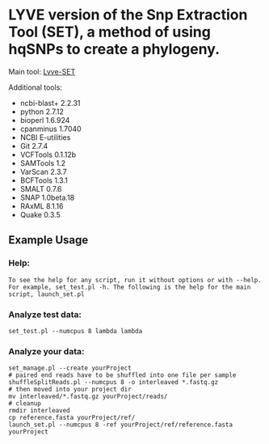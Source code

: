 # LYVE version of the Snp Extraction Tool (SET), a method of using hqSNPs to create a phylogeny.

Main tool: [Lyve-SET](https://github.com/lskatz/Lyve-SET)

Additional tools:
- ncbi-blast+ 2.2.31
- python 2.7.12
- bioperl 1.6.924
- cpanminus 1.7040
- NCBI E-utilities
- Git 2.7.4
- VCFTools 0.1.12b
- SAMTools 1.2
- VarScan 2.3.7
- BCFTools 1.3.1
- SMALT 0.7.6
- SNAP 1.0beta.18
- RAxML 8.1.16
- Quake 0.3.5

## Example Usage

### Help:
 	To see the help for any script, run it without options or with --help. For example, set_test.pl -h. The following is the help for the main script, launch_set.pl

### Analyze test data:
	set_test.pl --numcpus 8 lambda lambda

### Analyze your data: 

	set_manage.pl --create yourProject
	# paired end reads have to be shuffled into one file per sample
	shuffleSplitReads.pl --numcpus 8 -o interleaved *.fastq.gz
	# then moved into your project dir
	mv interleaved/*.fastq.gz yourProject/reads/
	# cleanup
	rmdir interleaved
	cp reference.fasta yourProject/ref/
	launch_set.pl --numcpus 8 -ref yourProject/ref/reference.fasta yourProject